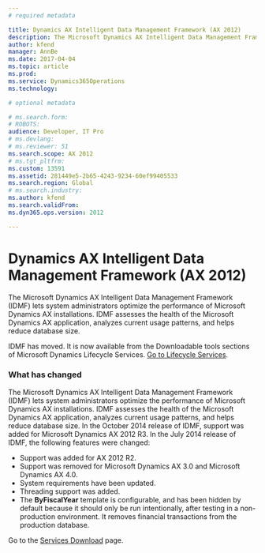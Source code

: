 ```yaml
---
# required metadata

title: Dynamics AX Intelligent Data Management Framework (AX 2012)
description: The Microsoft Dynamics AX Intelligent Data Management Framework (IDMF) lets system administrators optimize the performance of Microsoft Dynamics AX installations. IDMF assesses the health of the Microsoft Dynamics AX application, analyzes current usage patterns, and helps reduce database size.
author: kfend
manager: AnnBe
ms.date: 2017-04-04
ms.topic: article
ms.prod: 
ms.service: Dynamics365Operations
ms.technology: 

# optional metadata

# ms.search.form: 
# ROBOTS: 
audience: Developer, IT Pro
# ms.devlang: 
# ms.reviewer: 51
ms.search.scope: AX 2012
# ms.tgt_pltfrm: 
ms.custom: 13591
ms.assetid: 281449e5-2b65-4243-9234-60ef99405533
ms.search.region: Global
# ms.search.industry: 
ms.author: kfend
ms.search.validFrom: 
ms.dyn365.ops.version: 2012

---
```


# Dynamics AX Intelligent Data Management Framework (AX 2012)

The Microsoft Dynamics AX Intelligent Data Management Framework (IDMF) lets system administrators optimize the performance of Microsoft Dynamics AX installations. IDMF assesses the health of the Microsoft Dynamics AX application, analyzes current usage patterns, and helps reduce database size.

IDMF has moved. It is now available from the Downloadable tools sections of Microsoft Dynamics Lifecycle Services. [Go to Lifecycle Services](https://lcs.dynamics.com).

### What has changed

The Microsoft Dynamics AX Intelligent Data Management Framework (IDMF) lets system administrators optimize the performance of Microsoft Dynamics AX installations. IDMF assesses the health of the Microsoft Dynamics AX application, analyzes current usage patterns, and helps reduce database size. In the October 2014 release of IDMF, support was added for Microsoft Dynamics AX 2012 R3. In the July 2014 release of IDMF, the following features were changed:

-   Support was added for AX 2012 R2.
-   Support was removed for Microsoft Dynamics AX 3.0 and Microsoft Dynamics AX 4.0.
-   System requirements have been updated.
-   Threading support was added.
-   The **ByFiscalYear** template is configurable, and has been hidden by default because it should only be run intentionally, after testing in a non-production environment. It removes financial transactions from the production database.

Go to the [Services Download](http://go.microsoft.com/fwlink/?LinkID=228149) page.



